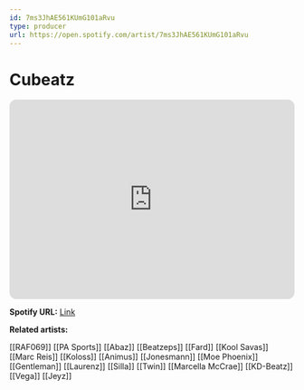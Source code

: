 ```yaml
---
id: 7ms3JhAE561KUmG101aRvu
type: producer
url: https://open.spotify.com/artist/7ms3JhAE561KUmG101aRvu
---
```

# Cubeatz

<iframe style="border-radius:12px" src="https://open.spotify.com/embed/artist/7ms3JhAE561KUmG101aRvu" width="100%" height="352" frameBorder="0" allowfullscreen="" allow="autoplay; clipboard-write; encrypted-media; fullscreen; picture-in-picture" loading="lazy"></iframe>

**Spotify URL:** [Link](https://open.spotify.com/artist/7ms3JhAE561KUmG101aRvu)

**Related artists:**

[[RAF069]]
[[PA Sports]]
[[Abaz]]
[[Beatzeps]]
[[Fard]]
[[Kool Savas]]
[[Marc Reis]]
[[Koloss]]
[[Animus]]
[[Jonesmann]]
[[Moe Phoenix]]
[[Gentleman]]
[[Laurenz]]
[[Silla]]
[[Twin]]
[[Marcella McCrae]]
[[KD-Beatz]]
[[Vega]]
[[Jeyz]]
